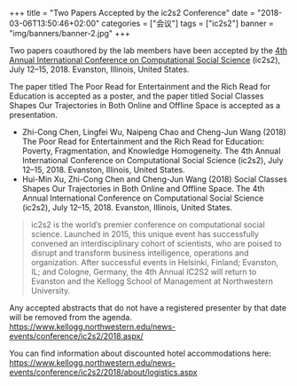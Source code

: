 +++
title = "Two Papers Accepted by the ic2s2 Conference"
date = "2018-03-06T13:50:46+02:00"
categories = ["会议"]
tags = ["ic2s2"]
banner = "img/banners/banner-2.jpg"
+++

Two papers coauthored by the lab members have been accepted by the [4th Annual International Conference on Computational Social Science](https://www.kellogg.northwestern.edu/news-events/conference/ic2s2/2018.aspx/) (ic2s2), July 12–15, 2018. Evanston, Illinois, United States.

The paper titled The Poor Read for Entertainment and the Rich Read for Education is accepted as a poster, and the paper titled Social Classes Shapes Our Trajectories in Both Online and Offline Space is accepted as a presentation. 

<!--more-->

- Zhi-Cong Chen, Lingfei Wu, Naipeng Chao and Cheng-Jun Wang (2018) The Poor Read for Entertainment and the Rich Read for Education: Poverty, Fragmentation, and Knowledge Homogeneity. The 4th Annual International Conference on Computational Social Science (ic2s2), July 12–15, 2018. Evanston, Illinois, United States.
- Hui-Min Xu, Zhi-Cong Chen and Cheng-Jun Wang (2018) Social Classes Shapes Our Trajectories in Both Online and Offline Space. The 4th Annual International Conference on Computational Social Science (ic2s2), July 12–15, 2018. Evanston, Illinois, United States.

> ic2s2 is the world’s premier conference on computational social science. Launched in 2015, this unique event has successfully convened an interdisciplinary cohort of scientists, who are poised to disrupt and transform business intelligence, operations and organization. After successful events in Helsinki, Finland; Evanston, IL; and Cologne, Germany, the 4th Annual IC2S2 will return to Evanston and the Kellogg School of Management at Northwestern University.

Any accepted abstracts that do not have a registered presenter by that date will be removed from the agenda.  https://www.kellogg.northwestern.edu/news-events/conference/ic2s2/2018.aspx/

You can find information about discounted hotel accommodations here: https://www.kellogg.northwestern.edu/news-events/conference/ic2s2/2018/about/logistics.aspx
